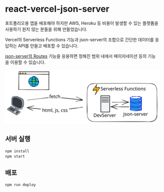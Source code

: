 # react-vercel-json-server

포트폴리오용 앱을 배포해야 하지만 AWS, Heroku 등 비용이 발생할 수 있는 플랫폼을 사용하기 원치 않는 분들을 위해 만들었습니다.

Vercel의 Serverless Functions 기능과 json-server의 조합으로 간단한 데이터를 응답하는 API를 만들고 배포할 수 있습니다.

[json-server의 Routes](https://www.npmjs.com/package/json-server#routes) 기능을 응용하면 정해진 범위 내에서 페이지네이션 등의 기능을 이용할 수 있습니다.

![](./public/react-vercel-json-server.svg)

## 서버 실행

```bash
npm install
npm start
```

## 배포

```bash
npm run deploy
```